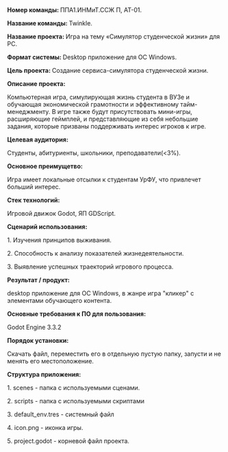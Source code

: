 <b>Номер команды: </b>ППА1.ИНМиТ.ССЖ П, АТ-01.
<p><b>Название команды: </b>Twinkle.
<p><b>Название проекта: </b>Игра на тему «Симулятор студенческой жизни» для PC.
<p><b>Формат системы: </b>Desktop приложение для ОС Windows.
<p><b>Цель проекта: </b>Создание сервиса-симулятора студенческой жизни.
<p><b>Описание проекта: </b><p>Компьютерная игра, симулирующая жизнь студента в ВУЗе и обучающая экономической грамотности и эффективному тайм-менеджменту. В игре также будут присутствовать мини-игры, расширяющие геймплей, и представляющие из себя небольшие задания, которые призваны поддерживать интерес игроков к игре.
<p><b>Целевая аудитория: </b><p>Студенты, абитуриенты, школьники, преподаватели(<3%).
<p><b>Основное преимущетво: </b><p>Игра имеет локальные отсылки к студентам УрФУ, что привлечет больший интерес. 
<p><b>Стек технологий: </b><p>Игровой движок Godot, ЯП GDScript.
<p><b>Сценарий использования: </b><p>1.	Изучения принципов выживания. <p>2.	Способность к анализу показателей жизнедеятельности. <p>3.	Выявление успешных траекторий игрового процесса. 
<p><b>Результат / продукт: </b><p> desktop приложение для ОС Windows, в жанре игра "кликер" с элементами обучающего контента. 
<p><b> Основные требования к ПО для пользования: </b><p> Godot Engine 3.3.2
<p><b> Порядок установки: </b><p> Скачать файл, переместить его в отдельную пустую папку, запусти и не менять его местоположение. 
<p><b> Структура приложения: </b><p>1. scenes - папка с используемыми сценами. <p>2. scripts - папка с используемыми скриптами <p>3. default_env.tres - системный файл <p>4. icon.png - иконка игры. <p>5. project.godot - корневой файл проекта.
